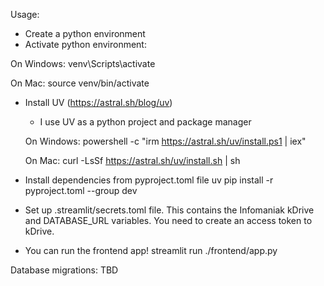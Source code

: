 Usage:
- Create a python environment
- Activate python environment:

On Windows:
venv\Scripts\activate

On Mac:
source venv/bin/activate

- Install UV (https://astral.sh/blog/uv)
    - I use UV as a python project and package manager

    On Windows:
    powershell -c "irm https://astral.sh/uv/install.ps1 | iex"

    On Mac:
    curl -LsSf https://astral.sh/uv/install.sh | sh

- Install dependencies from pyproject.toml file
    uv pip install -r pyproject.toml --group dev

- Set up .streamlit/secrets.toml file.
    This contains the Infomaniak kDrive and DATABASE_URL variables.
    You need to create an access token to kDrive.

- You can run the frontend app!
    streamlit run ./frontend/app.py

Database migrations:
TBD